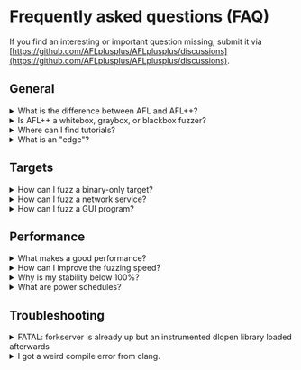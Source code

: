 # Frequently asked questions (FAQ)

If you find an interesting or important question missing, submit it via
[https://github.com/AFLplusplus/AFLplusplus/discussions](https://github.com/AFLplusplus/AFLplusplus/discussions).

## General

<details>
  <summary id="what-is-the-difference-between-afl-and-aflplusplus">What is the difference between AFL and AFL++?</summary><p>

  AFL++ is a superior fork to Google's AFL - more speed, more and better
  mutations, more and better instrumentation, custom module support, etc.

  American Fuzzy Lop (AFL) was developed by Michał "lcamtuf" Zalewski starting
  in 2013/2014, and when he left Google end of 2017 he stopped developing it.

  At the end of 2019, the Google fuzzing team took over maintenance of AFL,
  however, it is only accepting PRs from the community and is not developing
  enhancements anymore.

  In the second quarter of 2019, 1 1/2 years later, when no further development
  of AFL had happened and it became clear there would none be coming, AFL++ was
  born, where initially community patches were collected and applied for bug
  fixes and enhancements. Then from various AFL spin-offs - mostly academic
  research - features were integrated. This already resulted in a much advanced
  AFL.

  Until the end of 2019, the AFL++ team had grown to four active developers
  which then implemented their own research and features, making it now by far
  the most flexible and feature rich guided fuzzer available as open source. And
  in independent fuzzing benchmarks it is one of the best fuzzers available,
  e.g., [Fuzzbench
  Report](https://www.fuzzbench.com/reports/2020-08-03/index.html).
</p></details>

<details>
  <summary id="is-afl-a-whitebox-graybox-or-blackbox-fuzzer">Is AFL++ a whitebox, graybox, or blackbox fuzzer?</summary><p>

  The definition of the terms whitebox, graybox, and blackbox fuzzing varies
  from one source to another. For example, "graybox fuzzing" could mean
  binary-only or source code fuzzing, or something completely different.
  Therefore, we try to avoid them.

  [The Fuzzing Book](https://www.fuzzingbook.org/html/GreyboxFuzzer.html#AFL:-An-Effective-Greybox-Fuzzer)
  describes the original AFL to be a graybox fuzzer. In that sense, AFL++ is
  also a graybox fuzzer.
</p></details>

<details>
  <summary id="where-can-i-find-tutorials">Where can I find tutorials?</summary><p>

  We compiled a list of tutorials and exercises, see
  [tutorials.md](tutorials.md).
</p></details>

<details>
  <summary id="what-is-an-edge">What is an "edge"?</summary><p>

  A program contains `functions`, `functions` contain the compiled machine code.
  The compiled machine code in a `function` can be in a single or many `basic
  blocks`. A `basic block` is the **largest possible number of subsequent machine
  code instructions** that has **exactly one entry point** (which can be be entered by
  multiple other basic blocks) and runs linearly **without branching or jumping to
  other addresses** (except at the end).

  ```
  function() {
    A:
      some
      code
    B:
      if (x) goto C; else goto D;
    C:
      some code
      goto E
    D:
      some code
      goto B
    E:
      return
  }
  ```

  Every code block between two jump locations is a `basic block`.

  An `edge` is then the unique relationship between two directly connected
  `basic blocks` (from the code example above):

  ```
                Block A
                  |
                  v
                Block B  <------+
              /        \       |
              v          v      |
          Block C    Block D --+
              \
                v
                Block E
  ```

  Every line between two blocks is an `edge`. Note that a few basic block loop
  to itself, this too would be an edge.
</p></details>

## Targets

<details>
  <summary id="how-can-i-fuzz-a-binary-only-target">How can I fuzz a binary-only target?</summary><p>

  AFL++ is a great fuzzer if you have the source code available.

  However, if there is only the binary program and no source code available,
  then the standard non-instrumented mode is not effective.

  To learn how these binaries can be fuzzed, read
  [fuzzing_binary-only_targets.md](fuzzing_binary-only_targets.md).
</p></details>

<details>
  <summary id="how-can-i-fuzz-a-network-service">How can I fuzz a network service?</summary><p>

  The short answer is - you cannot, at least not "out of the box".

  For more information on fuzzing network services, see
  [best_practices.md#fuzzing-a-network-service](best_practices.md#fuzzing-a-network-service).
</p></details>

<details>
  <summary id="how-can-i-fuzz-a-gui-program">How can I fuzz a GUI program?</summary><p>

  Not all GUI programs are suitable for fuzzing. If the GUI program can read the
  fuzz data from a file without needing any user interaction, then it would be
  suitable for fuzzing.

  For more information on fuzzing GUI programs, see
  [best_practices.md#fuzzing-a-gui-program](best_practices.md#fuzzing-a-gui-program).
</p></details>

## Performance

<details>
  <summary id="what-makes-a-good-performance">What makes a good performance?</summary><p>

  Good performance generally means "making the fuzzing results better". This can
  be influenced by various factors, for example, speed (finding lots of paths
  quickly) or thoroughness (working with decreased speed, but finding better
  mutations).
</p></details>

<details>
  <summary id="how-can-i-improve-the-fuzzing-speed">How can I improve the fuzzing speed?</summary><p>

  There are a few things you can do to improve the fuzzing speed, see
  [best_practices.md#improving-speed](best_practices.md#improving-speed).
</p></details>

<details>
  <summary id="why-is-my-stability-below-100percent">Why is my stability below 100%?</summary><p>

  Stability is measured by how many percent of the edges in the target are
  "stable". Sending the same input again and again should take the exact same
  path through the target every time. If that is the case, the stability is
  100%.

  If, however, randomness happens, e.g., a thread reading other external data,
  reaction to timing, etc., then in some of the re-executions with the same data
  the edge coverage result will be different across runs. Those edges that
  change are then flagged "unstable".

  The more "unstable" edges there are, the harder it is for AFL++ to identify
  valid new paths.

  A value above 90% is usually fine and a value above 80% is also still ok, and
  even a value above 20% can still result in successful finds of bugs. However,
  it is recommended that for values below 90% or 80% you should take
  countermeasures to improve stability.

  For more information on stability and how to improve the stability value, see
  [best_practices.md#improving-stability](best_practices.md#improving-stability).
</p></details>

<details>
  <summary id="what-are-power-schedules">What are power schedules?</summary><p>

  Not every item in our queue/corpus is the same, some are more interesting,
  others provide little value.
  A power schedule measures how "interesting" a value is, and depending on
  the calculated value spends more or less time mutating it.

  AFL++ comes with several power schedules, initially ported from
  [AFLFast](https://github.com/mboehme/aflfast), however, modified to be more
  effective and several more modes added.

  The most effective modes are `-p fast` (default) and `-p explore`.

  If you fuzz with several parallel afl-fuzz instances, then it is beneficial
  to assign a different schedule to each instance, however the majority should
  be `fast` and `explore`.

  It does not make sense to explain the details of the calculation and
  reasoning behind all of the schedules. If you are interested, read the source
  code and the AFLFast paper.
</p></details>

## Troubleshooting

<details>
  <summary id="fatal-forkserver-is-already-up-but-an-instrumented-dlopen-library-loaded-afterwards">FATAL: forkserver is already up but an instrumented dlopen library loaded afterwards</summary><p>

  It can happen that you see this error on startup when fuzzing a target:

  ```
  [-] FATAL: forkserver is already up, but an instrumented dlopen() library
             loaded afterwards. You must AFL_PRELOAD such libraries to be able
             to fuzz them or LD_PRELOAD to run outside of afl-fuzz.
             To ignore this set AFL_IGNORE_PROBLEMS=1.
  ```

  As the error describes, a dlopen() call is happening in the target that is
  loading an instrumented library after the forkserver is already in place. This
  is a problem for afl-fuzz because when the forkserver is started, we must know
  the map size already and it can't be changed later.

  The best solution is to simply set `AFL_PRELOAD=foo.so` to the libraries that
  are dlopen'ed (e.g., use `strace` to see which), or to set a manual forkserver
  after the final dlopen().

  If this is not a viable option, you can set `AFL_IGNORE_PROBLEMS=1` but then
  the existing map will be used also for the newly loaded libraries, which
  allows it to work, however, the efficiency of the fuzzing will be partially
  degraded.
</p></details>

<details>
  <summary id="i-got-a-weird-compile-error-from-clang">I got a weird compile error from clang.</summary><p>

  If you see this kind of error when trying to instrument a target with
  afl-cc/afl-clang-fast/afl-clang-lto:

  ```
  /prg/tmp/llvm-project/build/bin/clang-13: symbol lookup error: /usr/local/bin/../lib/afl//cmplog-instructions-pass.so: undefined symbol: _ZNK4llvm8TypeSizecvmEv
  clang-13: error: unable to execute command: No such file or directory
  clang-13: error: clang frontend command failed due to signal (use -v to see invocation)
  clang version 13.0.0 (https://github.com/llvm/llvm-project 1d7cf550721c51030144f3cd295c5789d51c4aad)
  Target: x86_64-unknown-linux-gnu
  Thread model: posix
  InstalledDir: /prg/tmp/llvm-project/build/bin
  clang-13: note: diagnostic msg:
  ********************
  ```

  Then this means that your OS updated the clang installation from an upgrade
  package and because of that the AFL++ llvm plugins do not match anymore.

  Solution: `git pull ; make clean install` of AFL++.
</p></details>
